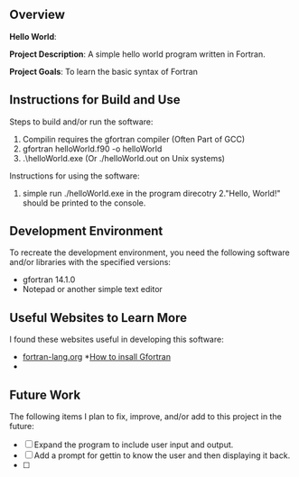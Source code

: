 
## Overview

**Hello World**:

**Project Description**: A simple hello world program written in Fortran.

**Project Goals**: To learn the basic syntax of Fortran

## Instructions for Build and Use

Steps to build and/or run the software:

1. Compilin requires the gfortran compiler (Often Part of GCC)
2. gfortran helloWorld.f90 -o helloWorld
3. .\helloWorld.exe (Or ./helloWorld.out on Unix systems)

Instructions for using the software:

1. simple run ./helloWorld.exe in the program direcotry
2."Hello, World!" should be printed to the console.

## Development Environment 

To recreate the development environment, you need the following software and/or libraries with the specified versions:

* gfortran 14.1.0
* Notepad or another simple text editor

## Useful Websites to Learn More

I found these websites useful in developing this software:

* [fortran-lang.org](https://fortran-lang.org/learn/quickstart/hello_world/)
*[How to insall Gfortran](https://fortran-lang.org/en/learn/os_setup/install_gfortran/)
*

## Future Work

The following items I plan to fix, improve, and/or add to this project in the future:

* [ ] Expand the program to include user input and output. 
* [ ] Add a prompt for gettin to know the user and then displaying it back.
* [ ]
